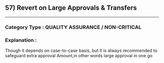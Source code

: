##   57) Revert on Large Approvals & Transfers
 



---

### **Category Type** : QUALITY ASSURANCE / NON-CRITICAL


### **Explanation** : 

Though it depends on case-to-case basis, but it is always recommended to safeguard extra approval Amount,in other words large approval in one go
